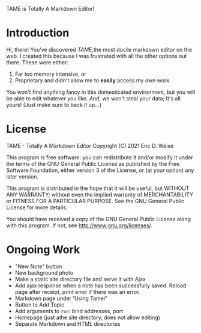 TAME is Totally A Markdown Editor!

# Introduction
Hi, there!
You've discovered _TAME_,the most docile markdown editor on the web. 
I created this because I was frustrated with all the other options out there.
These were either:

1. Far too memory intensive, or
2. Proprietary and didn't allow me to **easily** access my own work.

You won't find anything fancy in this domesticated environment, but you will be able to edit whatever you like.
_And_, we won't steal your data; It's all yours!
(Just make sure to back it up...)


# License
TAME - Totally A Markdown Editor
Copyright (C) 2021 Eric D. Weise

This program is free software: you can redistribute it and/or modify
it under the terms of the GNU General Public License as published by
the Free Software Foundation, either version 3 of the License, or
(at your option) any later version.

This program is distributed in the hope that it will be useful,
but WITHOUT ANY WARRANTY; without even the implied warranty of
MERCHANTABILITY or FITNESS FOR A PARTICULAR PURPOSE.  See the
GNU General Public License for more details.

You should have received a copy of the GNU General Public License
along with this program.  If not, see <http://www.gnu.org/licenses/>.


# Ongoing Work
- "New Note" button
- New background photo
- Make a static site directory file and serve it with Ajax
- Add ajax response when a note has been successfully saved. Reload page after receipt, print error if there was an error.
- Markdown page under 'Using Tame/'
- Button to Add Topic
- Add arguments to `run`: bind addresses, port
- Homepage (just athe site directory, does not allow editing)
- Separate Markdown and HTML directories
